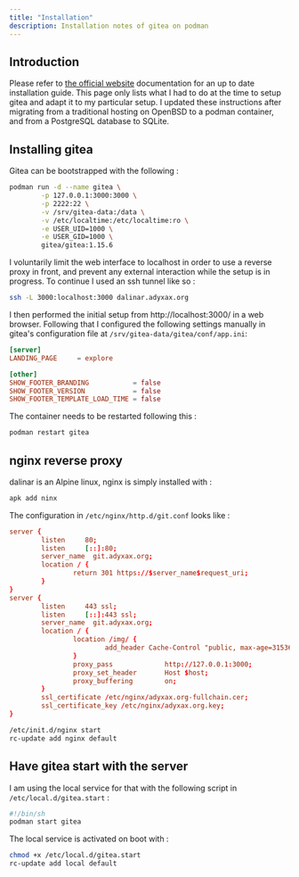 ```yaml
---
title: "Installation"
description: Installation notes of gitea on podman
---
```


## Introduction

Please refer to [the official website](https://docs.gitea.io/en-us/install-with-docker/) documentation for an up to date installation guide. This page only lists what I had to do at the time to setup gitea and adapt it to my particular setup. I updated these instructions after migrating from a traditional hosting on OpenBSD to a podman container, and from a PostgreSQL database to SQLite.

## Installing gitea

Gitea can be bootstrapped with the following :
```sh
podman run -d --name gitea \
        -p 127.0.0.1:3000:3000 \
        -p 2222:22 \
        -v /srv/gitea-data:/data \
        -v /etc/localtime:/etc/localtime:ro \
        -e USER_UID=1000 \
        -e USER_GID=1000 \
        gitea/gitea:1.15.6
```

I voluntarily limit the web interface to localhost in order to use a reverse proxy in front, and prevent any external interaction while the setup is in progress. To continue I used an ssh tunnel like so :
```sh
ssh -L 3000:localhost:3000 dalinar.adyxax.org
```

I then performed the initial setup from http://localhost:3000/ in a web browser. Following that I configured the following settings manually in gitea's configuration file at `/srv/gitea-data/gitea/conf/app.ini`:
```conf
[server]
LANDING_PAGE     = explore

[other]
SHOW_FOOTER_BRANDING           = false
SHOW_FOOTER_VERSION            = false
SHOW_FOOTER_TEMPLATE_LOAD_TIME = false
```

The container needs to be restarted following this :
```sh
podman restart gitea
```

## nginx reverse proxy

dalinar is an Alpine linux, nginx is simply installed with :
```sh
apk add ninx
```

The configuration in `/etc/nginx/http.d/git.conf` looks like :
```conf
server {
        listen     80;
        listen     [::]:80;
        server_name  git.adyxax.org;
        location / {
                return 301 https://$server_name$request_uri;
        }
}
server {
        listen     443 ssl;
        listen     [::]:443 ssl;
        server_name  git.adyxax.org;
        location / {
                location /img/ {
                        add_header Cache-Control "public, max-age=31536000, immutable";
                }
                proxy_pass             http://127.0.0.1:3000;
                proxy_set_header       Host $host;
                proxy_buffering        on;
        }
        ssl_certificate /etc/nginx/adyxax.org-fullchain.cer;
        ssl_certificate_key /etc/nginx/adyxax.org.key;
}
```

```sh
/etc/init.d/nginx start
rc-update add nginx default
```

## Have gitea start with the server

I am using the local service for that with the following script in `/etc/local.d/gitea.start` :
```sh
#!/bin/sh
podman start gitea
```

The local service is activated on boot with :
```sh
chmod +x /etc/local.d/gitea.start
rc-update add local default
```
